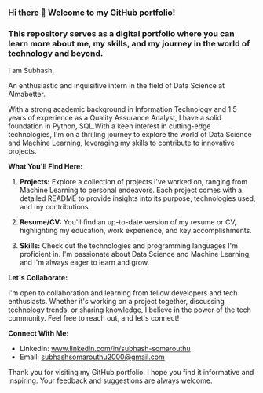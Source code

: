 ### Hi there 👋 Welcome to my GitHub portfolio! 


### This repository serves as a digital portfolio where you can learn more about me, my skills, and my journey in the world of technology and beyond.



I am Subhash,

An enthusiastic and inquisitive intern in the field of Data Science at Almabetter.

With a strong academic background in Information Technology and 1.5 years of experience as a Quality Assurance Analyst, I have a solid foundation in Python, SQL.With a keen interest in cutting-edge technologies, I'm on a thrilling journey to explore the world of Data Science and Machine Learning, leveraging my skills to contribute to innovative projects.

**What You'll Find Here:**

1. **Projects:** Explore a collection of projects I've worked on, ranging from Machine Learning to personal endeavors. Each project comes with a detailed README to provide insights into its purpose, technologies used, and my contributions.

2. **Resume/CV:** You'll find an up-to-date version of my resume or CV, highlighting my education, work experience, and key accomplishments.

3. **Skills:** Check out the technologies and programming languages I'm proficient in. I'm passionate about Data Science and Machine Learning, and I'm always eager to learn and grow.


**Let's Collaborate:**

I'm open to collaboration and learning from fellow developers and tech enthusiasts. Whether it's working on a project together, discussing technology trends, or sharing knowledge, I believe in the power of the tech community. Feel free to reach out, and let's connect!

**Connect With Me:**

- LinkedIn: www.linkedin.com/in/subhash-somarouthu
- Email: subhashsomarouthu2000@gmail.com

Thank you for visiting my GitHub portfolio. I hope you find it informative and inspiring. Your feedback and suggestions are always welcome.

